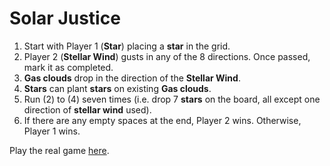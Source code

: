 Solar Justice
=============

1.  Start with Player 1 (**Star**) placing a **star** in the grid.
2.  Player 2 (**Stellar Wind**) gusts in any of the 8 directions. Once passed, mark it as completed.
3.  **Gas clouds** drop in the direction of the **Stellar Wind**.
4.  **Stars** can plant **stars** on existing **Gas clouds**.
5.  Run (2) to (4) seven times (i.e. drop 7 **stars** on the board, all except one direction of **stellar wind** used).
6.  If there are any empty spaces at the end, Player 2 wins. Otherwise, Player 1 wins.

Play the real game [here](./real.html).


<div class="solar_justice_game_board">
    <div class="solar_justice_child">
        <table id="solar_justice_grid" class="solarJustice"></table>
    </div>
    <div class="solar_justice_child">
        <table id="solar_justice_compass" class="solarJustice"></table>
    </div>
</div>

<script>
var grid = new Array(5);
var starTurn = true;

for (var i = 0; i < 5; i++) {
    grid[i] = new Array(5);
    for(let j = 0; j < 5; j++) {
        grid[i][j] = "🌌";
    }
}

var starPosn = [];

var directions = new Map();
["N", "S", "E", "W", "NE", "NW", "SE", "SW"].forEach(
    (value, _, _2) => {
        directions.set(value, false);
    }
)


function drawGrid(gridTbl) {
    gridTbl.innerHTML = "";
    for(let i = 0; i < 5; i++) {
        const tr = gridTbl.insertRow();
        for(let j = 0; j < 5; j++) {
            let td = tr.insertCell();
            td.classList.add("solarJustice");
            // td.style.backgroundColor = grid[i][j] != "🌞" ? "#fff" : "#f70d1a"; // Green: #57f962
            td.appendChild(document.createTextNode(grid[i][j]));
            td.addEventListener("click", (_) => {
                if(starTurn == true && grid[i][j] != "🌞") {
                    grid[i][j] = "🌞"
                    td.innerHTML = "";
                    td.appendChild(document.createTextNode(grid[i][j]));
                    starTurn = false;
                    starPosn.push([i, j]);
                }
            } );
        }
    }
}


const body = document.body;

const gridTbl = document.getElementById("solar_justice_grid");
drawGrid(gridTbl);
//body.appendChild(gridTbl);

function fillWind(dirn) {
    starPosn.forEach(
        (value, index, array) => {
            let i = value[0], j = value[1];
            if(dirn == "N") {
                for(let x = 0; x < i; x++) grid[x][j] = "⛅"; 
            } else if(dirn == "S") {
                for(let x = i+1; x < 5; x++) grid[x][j] = "⛅"; 
            } else if(dirn == "W") {
                for(let x = 0; x < j; x++) grid[i][x] = "⛅"; 
            } else if(dirn == "E") {
                for(let x = j+1; x < 5; x++) grid[i][x] = "⛅"; 
            } else if(dirn == "NE") {
                for(let x = i-1, y = j+1; -1 < x && y < 5; x--, y++) { grid[x][y] = "⛅"; }
            } else if(dirn == "SE") {
                for(let x = i+1, y = j+1; x < 5 && y < 5; x++, y++) { grid[x][y] = "⛅"; }
            } else if(dirn == "NW") {
                for(let x = i-1, y = j-1; -1 < x && -1 < y; x--, y--) { grid[x][y] = "⛅"; }
            } else if(dirn == "SW") {
                for(let x = i+1, y = j-1; x < 5 && -1 < y; x++, y--) { grid[x][y] = "⛅"; }
            }
        }
    )
    starPosn.forEach(
        (value, _, _2) => {
            let i = value[0], j = value[1];
            grid[i][j] = "🌞";
        }
    )
    drawGrid(gridTbl);
}

function checkWhoWon() {
    for(let i = 0; i < 5; i++) {
        for(let j = 0; j < 5; j++) {
            if(grid[i][j] == "🌌") return "Wind";
        }
    }
    return "Star";
}

const compassTbl = document.getElementById("solar_justice_compass");

for (let i = 0; i < 3; i++) {
    const tr = compassTbl.insertRow();
    for (let j = 0; j < 3; j++) {
        const td = tr.insertCell();
        td.classList.add("solarJustice");
        let dirn = i == 1 && j == 1 ? "🧭" : ((i+j)%2 == 1 ? (j == 1 ? (i == 0 ? "N" : "S") : (j == 0 ? "W" : "E")): (i==0 ? "N" : "S") + (j==0 ? "W" : "E"));
        td.appendChild(document.createTextNode(dirn));
        td.addEventListener("click", (_) => {
            if(!starTurn && !directions.get(dirn)) { 
                directions.set(dirn, true);
                td.style.backgroundColor = "#f70d1a"; 
                fillWind(dirn);
                starTurn = true;
                if(Array.from(directions.values()).reduce((prev, current) => prev + current, 0) == 7) alert(checkWhoWon()+" won!");
            }
        } );
    }
}

</script>